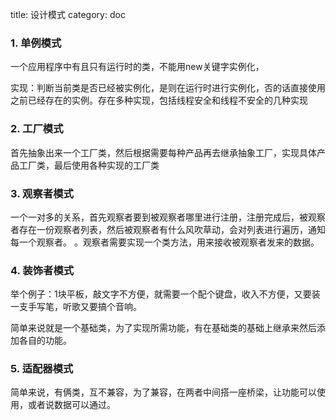 title: 设计模式
category: doc
<!-- -----split----- -->


### 1. 单例模式

一个应用程序中有且只有运行时的类，不能用new关键字实例化，

实现：判断当前类是否已经被实例化，是则在运行时进行实例化，否的话直接使用之前已经存在的实例。存在多种实现，包括线程安全和线程不安全的几种实现

### 2. 工厂模式

首先抽象出来一个工厂类，然后根据需要每种产品再去继承抽象工厂，实现具体产品工厂类，最后使用各种实现的工厂类

### 3. 观察者模式

一个一对多的关系，首先观察者要到被观察者哪里进行注册，注册完成后，被观察者存在一份观察者列表，然后被观察者有什么风吹草动，会对列表进行遍历，通知每一个观察者。
。观察者需要实现一个类方法，用来接收被观察者发来的数据。


### 4. 装饰者模式

举个例子：1块平板，敲文字不方便，就需要一个配个键盘，收入不方便，又要装一支手写笔，听歌又要搞个音响。

简单来说就是一个基础类，为了实现所需功能，有在基础类的基础上继承来然后添加各自的功能。


### 5. 适配器模式

简单来说，有俩类，互不兼容，为了兼容，在两者中间搭一座桥梁，让功能可以使用，或者说数据可以通过。